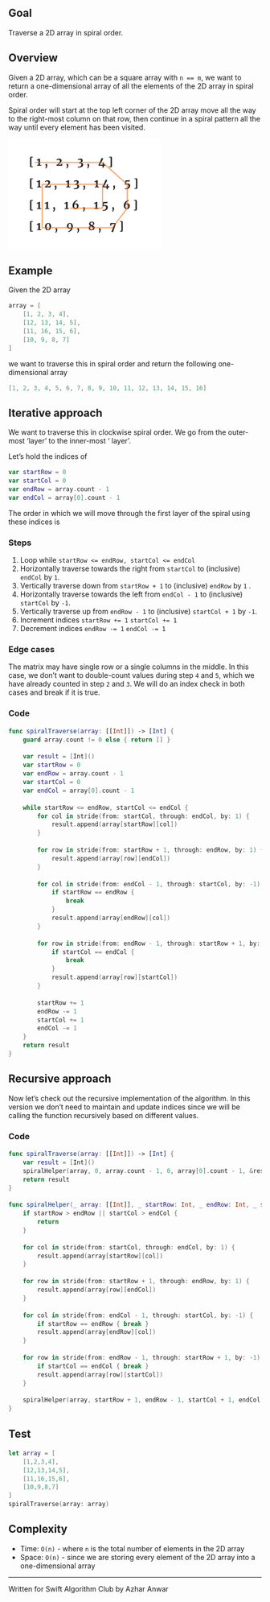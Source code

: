 
## Goal
Traverse a 2D array in spiral order.

## Overview
Given a 2D array, which can be a square array with `n == m`,  we want to return a one-dimensional array of all the elements of the 2D array in spiral order.

Spiral order will start at the top left corner of the 2D array move all the way to the right-most column on that row, then continue in a spiral pattern all the way until every element has been visited.

![spiral-matrix](Images/spiral-matrix.jpg)

## Example
Given the 2D array

```swift
array = [
    [1, 2, 3, 4],
    [12, 13, 14, 5],
    [11, 16, 15, 6],
    [10, 9, 8, 7]
]
```

we want to traverse this in spiral order and return the following one-dimensional array

```swift
[1, 2, 3, 4, 5, 6, 7, 8, 9, 10, 11, 12, 13, 14, 15, 16]
```

## Iterative approach
We want to traverse this in clockwise spiral order. We go from the outer-most ‘layer’ to the inner-most ‘ layer’.  

Let’s hold the indices of

```swift
var startRow = 0
var startCol = 0
var endRow = array.count - 1
var endCol = array[0].count - 1
```

The order in which we will move through the first layer of the spiral using these indices is

### Steps

1. Loop while `startRow <= endRow, startCol <= endCol`
2. Horizontally traverse towards the right from `startCol` to (inclusive) `endCol`  by `1`.
3. Vertically traverse down from `startRow + 1`  to (inclusive) `endRow`  by `1` .
4. Horizontally traverse towards the left from `endCol - 1`  to (inclusive) `startCol` by `-1`.
5. Vertically traverse up from `endRow - 1` to (inclusive) `startCol + 1` by `-1`.
6. Increment indices `startRow += 1` `startCol += 1`
7. Decrement indices `endRow -= 1` `endCol -= 1`

### Edge cases
The matrix may have single row or a single columns in the middle. In this case, we don’t want to double-count values during step `4` and `5`, which we have already counted in step `2` and `3`. We will do an index check in both cases and break if it is true.

### Code

```swift
func spiralTraverse(array: [[Int]]) -> [Int] {
    guard array.count != 0 else { return [] }
    
    var result = [Int]()
    var startRow = 0
    var endRow = array.count - 1
    var startCol = 0
    var endCol = array[0].count - 1
    
    while startRow <= endRow, startCol <= endCol {
        for col in stride(from: startCol, through: endCol, by: 1) {
            result.append(array[startRow][col])
        }
        
        for row in stride(from: startRow + 1, through: endRow, by: 1) {
            result.append(array[row][endCol])
        }
        
        for col in stride(from: endCol - 1, through: startCol, by: -1) {
            if startRow == endRow {
                break
            }
            result.append(array[endRow][col])
        }
        
        for row in stride(from: endRow - 1, through: startRow + 1, by: -1) {
            if startCol == endCol {
                break
            }
            result.append(array[row][startCol])
        }
        
        startRow += 1
        endRow -= 1
        startCol += 1
        endCol -= 1
    }
    return result
}
```

## Recursive approach
Now let’s check out the recursive implementation of the algorithm. In this version we don’t need to maintain and update indices since we will be calling the function recursively based on different values.

### Code
```swift
func spiralTraverse(array: [[Int]]) -> [Int] {
    var result = [Int]()
    spiralHelper(array, 0, array.count - 1, 0, array[0].count - 1, &result)
    return result
}

func spiralHelper(_ array: [[Int]], _ startRow: Int, _ endRow: Int, _ startCol: Int, _ endCol: Int, _ result: inout [Int]) {
    if startRow > endRow || startCol > endCol {
        return
    }
    
    for col in stride(from: startCol, through: endCol, by: 1) {
        result.append(array[startRow][col])
    }
    
    for row in stride(from: startRow + 1, through: endRow, by: 1) {
        result.append(array[row][endCol])
    }
    
    for col in stride(from: endCol - 1, through: startCol, by: -1) {
        if startRow == endRow { break }
        result.append(array[endRow][col])
    }
    
    for row in stride(from: endRow - 1, through: startRow + 1, by: -1) {
        if startCol == endCol { break }
        result.append(array[row][startCol])
    }
    
    spiralHelper(array, startRow + 1, endRow - 1, startCol + 1, endCol - 1, &result)
}
```

## Test

```swift
let array = [
    [1,2,3,4],
    [12,13,14,5],
    [11,16,15,6],
    [10,9,8,7]
]
spiralTraverse(array: array)
```

## Complexity

* Time: `O(n)` - where `n` is the total number of elements in the 2D array
* Space: `O(n)` - since we are storing every element of the 2D array into a one-dimensional array
---
Written for Swift Algorithm Club by Azhar Anwar
